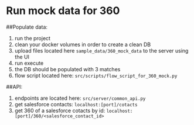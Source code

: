 # Run mock data for 360

##Populate data:
1. run the project
2. clean your docker volumes in order to create a clean DB 
3. upload files located here `sample_data/360_mock_data` to the server using the UI
4. run execute
5. the DB should be populated with 3 matches
6. flow script located here: `src/scripts/flow_script_for_360_mock.py`

##API:
1. endpoints are located here: `src/server/common_api.py`
2. get salesforce contacts: `localhost:[port]/cotacts`
3. get 360 of a salesforce cotacts by id: `localhost:[port]/360/<salesforce_contact_id>` 

